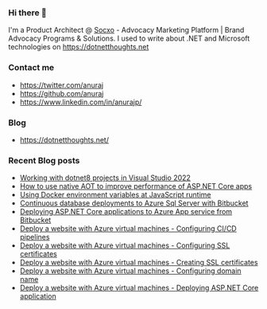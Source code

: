 ### Hi there 👋

I'm a Product Architect @ [Socxo](https://www.socxo.com/) - Advocacy Marketing Platform | Brand Advocacy Programs &amp; Solutions. I used to write about .NET and Microsoft technologies on https://dotnetthoughts.net

### Contact me
* https://twitter.com/anuraj
* https://github.com/anuraj
* https://www.linkedin.com/in/anurajp/

### Blog
* https://dotnetthoughts.net/

### Recent Blog posts
<!-- BLOGPOSTS:START -->
- [Working with dotnet8 projects in Visual Studio 2022](https://dotnetthoughts.net/working-with-dotnet8-projects-in-vs2022/)
- [How to use native AOT to improve performance of ASP.NET Core apps](https://dotnetthoughts.net/how-to-use-native-aot-to-improve-performance-of-aspnetcore-apps/)
- [Using Docker environment variables at JavaScript runtime](https://dotnetthoughts.net/using-docker-environment-variables-at-javascript-runtime/)
- [Continuous database deployments to Azure Sql Server with Bitbucket](https://dotnetthoughts.net/continuous-database-deployments-to-azure-sql-server-with-bitbucket/)
- [Deploying ASP.NET Core applications to Azure App service from Bitbucket](https://dotnetthoughts.net/deploying-an-aspnetcore-from-bitbucket/)
- [Deploy a website with Azure virtual machines - Configuring CI/CD pipelines](https://dotnetthoughts.net/deploy-a-website-with-azure-virtual-machines-part6/)
- [Deploy a website with Azure virtual machines - Configuring SSL certificates](https://dotnetthoughts.net/deploy-a-website-with-azure-virtual-machines-part5/)
- [Deploy a website with Azure virtual machines - Creating SSL certificates](https://dotnetthoughts.net/deploy-a-website-with-azure-virtual-machines-part4/)
- [Deploy a website with Azure virtual machines - Configuring domain name](https://dotnetthoughts.net/deploy-a-website-with-azure-virtual-machines-part2/)
- [Deploy a website with Azure virtual machines - Deploying ASP.NET Core application](https://dotnetthoughts.net/deploy-a-website-with-azure-virtual-machines-part3/)
<!-- BLOGPOSTS:END -->
